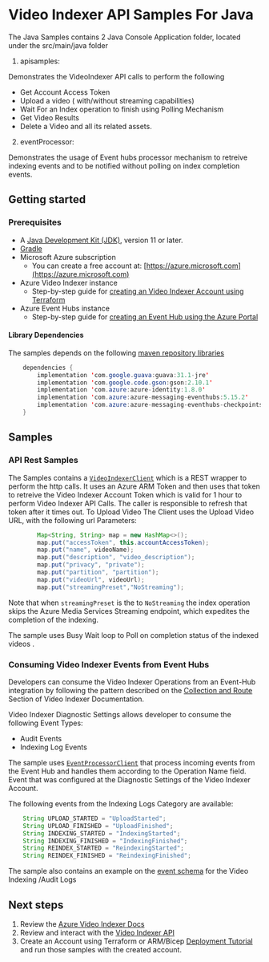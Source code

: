 # Video Indexer API Samples For Java

The Java Samples contains 2 Java Console Application folder, located under the src/main/java folder

1. apisamples: 

Demonstrates the VideoIndexer API calls to perform the following  
  - Get Account Access Token
  - Upload a video ( with/without streaming capabilities)
  - Wait For an Index operation to finish using Polling Mechanism
  - Get Video Results 
  - Delete a Video and all its related assets.

2. eventProcessor: 

Demonstrates the usage of Event hubs processor mechanism to retreive indexing events and to be notified without polling on index completion events.

## Getting started

### Prerequisites

- A [Java Development Kit (JDK)][jdk_link], version 11 or later.
- [Gradle][gradle]
- Microsoft Azure subscription
  - You can create a free account at: [https://azure.microsoft.com](https://azure.microsoft.com)
- Azure Video Indexer instance
  - Step-by-step guide for [creating an Video Indexer Account using Terraform][vi_terrafor_create]
- Azure Event Hubs instance
  - Step-by-step guide for [creating an Event Hub using the Azure Portal][event_hubs_create]


#### Library Dependencies
The samples depends on the following [maven repository libraries][maven_repo]

```java
    dependencies {
        implementation 'com.google.guava:guava:31.1-jre'
        implementation 'com.google.code.gson:gson:2.10.1'
        implementation 'com.azure:azure-identity:1.8.0'
        implementation 'com.azure:azure-messaging-eventhubs:5.15.2'
        implementation 'com.azure:azure-messaging-eventhubs-checkpointstore-blob:1.16.3'
    }
```


## Samples

### API Rest Samples

The Samples contains a [`VideoIndexerClient`][VideoIndexerClient] which is a REST wrapper to perform the http calls.
It uses an Azure ARM Token and then uses that token to retreive the Video Indexer Account Token which is valid for 1 hour
to perform Video Indexer API Calls. The caller is responsible to refresh that token after it times out. 
To Upload Video The Client uses the Upload Video URL, with the following url Parameters: 

```java readme-sample-publishEvents
        Map<String, String> map = new HashMap<>();
        map.put("accessToken", this.accountAccessToken);
        map.put("name", videoName);
        map.put("description", "video_description");
        map.put("privacy", "private");
        map.put("partition", "partition");
        map.put("videoUrl", videoUrl);
        map.put("streamingPreset","NoStreaming");
```

Note that when `streamingPreset` is the to `NoStreaming` the index operation skips the Azure Media Services Streaming endpoint, which
expedites the completion of the indexing.

The sample uses Busy Wait loop to Poll on completion status of the indexed videos .

### Consuming Video Indexer Events from Event Hubs

Developers can consume the Video Indexer Operations from an Event-Hub integration by following the pattern described on the 
[Collection and Route][vi_collection_route] Section of Video Indexer Documentation.

Video Indexer Diagnostic Settings allows developer to consume the following Event Types:
- Audit Events
- Indexing Log Events

The sample uses [`EventProcessorClient`][EventProcessorClient] that process incoming events from the Event Hub and handles them according to the Operation Name field.
Event that was configured at the Diagnostic Settings of the Video Indexer Account.

The following events from the Indexing Logs Category are available:

```java indexing-logs-category
    String UPLOAD_STARTED = "UploadStarted";
    String UPLOAD_FINISHED = "UploadFinished";
    String INDEXING_STARTED = "IndexingStarted";  
    String INDEXING_FINISHED = "IndexingFinished";
    String REINDEX_STARTED = "ReindexingStarted";
    String REINDEX_FINISHED = "ReindexingFinished";
```

The sample also contains an example on the [event schema][vi_eh_schema] for the Video Indexing /Audit Logs

## Next steps

1. Review the [Azure Video Indexer Docs](https://learn.microsoft.com/en-us/azure/azure-video-indexer)
2. Review and interact with the [Video Indexer API][vi_api]
3. Create an Account using Terraform or ARM/Bicep [Deployment Tutorial][vi_deploy] and run those samples with the created account.



<!-- Links -->
[event_hubs_create]: https://docs.microsoft.com/azure/event-hubs/event-hubs-create
[vi_terrafor_create]: https://github.com/Azure-Samples/media-services-video-indexer/tree/master/Deploy-Samples/Terraform
[VideoIndexerClient]: https://github.com/Azure-Samples/media-services-video-indexer/blob/master/API-Samples/Java/app/src/main/java/apisamples/VideoIndexerClient.java
[vi_collection_route]: https://learn.microsoft.com/en-us/azure/azure-video-indexer/monitor-video-indexer#collection-and-routing
[EventProcessorClient]: https://github.com/Azure/azure-sdk-for-java/blob/main/sdk/eventhubs/azure-messaging-eventhubs/README.md#consume-events-using-an-eventprocessorclient
[jdk_link]: https://jdk.java.net/11/
[gradle]: https://gradle.org/
[maven_repo]: https://mvnrepository.com/
[vi_api]: https://api-portal.videoindexer.ai/
[vi_deploy]: https://github.com/Azure-Samples/media-services-video-indexer/tree/master/Deploy-Samples
[vi_eh_schema]: https://github.com/Azure-Samples/media-services-video-indexer/blob/master/API-Samples/Java/app/src/main/java/eventprocessor/sample/sample.json
